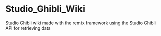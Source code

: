 # Studio_Ghibli_Wiki
Studio Ghibli wiki made with the remix framework using the Studio Ghibli API for retrieving data
